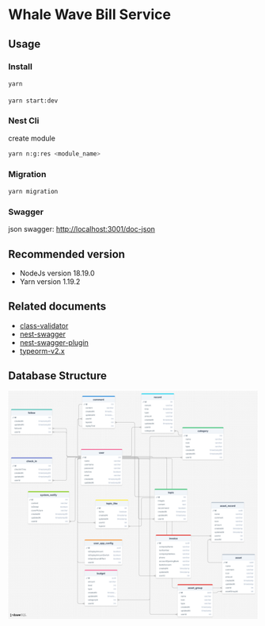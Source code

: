 # Whale Wave Bill Service

## Usage

### Install

```bash
yarn

yarn start:dev
```

### Nest Cli

create module

```bash
yarn n:g:res <module_name>
```

### Migration

```bash
yarn migration
```

### Swagger

json swagger: [http://localhost:3001/doc-json](http://localhost:3001/doc-json)

## Recommended version

- NodeJs version 18.19.0
- Yarn version 1.19.2

## Related documents

- [class-validator](https://github.com/typestack/class-validator)
- [nest-swagger](https://docs.nestjs.com/openapi/types-and-parameters#enums-schema)
- [nest-swagger-plugin](https://docs.nestjs.com/openapi/cli-pluginv)
- [typeorm-v2.x](https://typeorm-legacy.productsway.com/connection-api/)

## Database Structure

![Database Structure](./docs/SQL.png)

